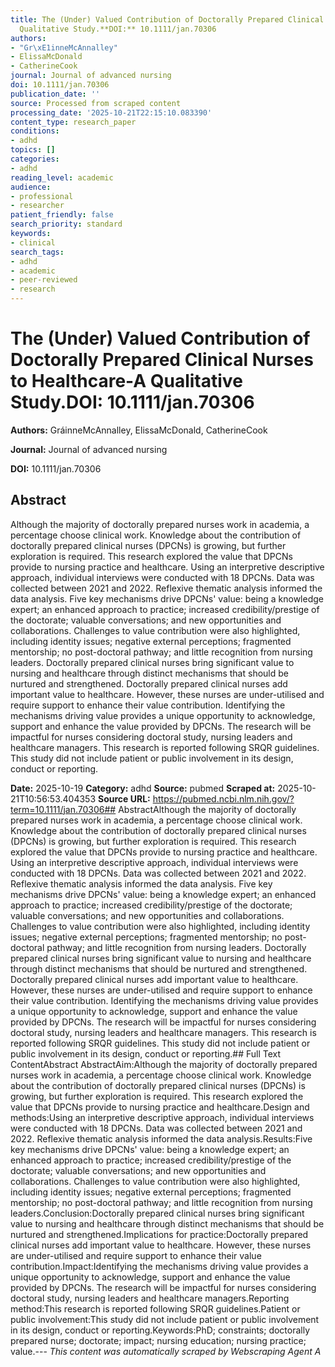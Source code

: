 ```yaml
---
title: The (Under) Valued Contribution of Doctorally Prepared Clinical Nurses to Healthcare-A
  Qualitative Study.**DOI:** 10.1111/jan.70306
authors:
- "Gr\xE1inneMcAnnalley"
- ElissaMcDonald
- CatherineCook
journal: Journal of advanced nursing
doi: 10.1111/jan.70306
publication_date: ''
source: Processed from scraped content
processing_date: '2025-10-21T22:15:10.083390'
content_type: research_paper
conditions:
- adhd
topics: []
categories:
- adhd
reading_level: academic
audience:
- professional
- researcher
patient_friendly: false
search_priority: standard
keywords:
- clinical
search_tags:
- adhd
- academic
- peer-reviewed
- research
---
```


# The (Under) Valued Contribution of Doctorally Prepared Clinical Nurses to Healthcare-A Qualitative Study.**DOI:** 10.1111/jan.70306

**Authors:** GráinneMcAnnalley, ElissaMcDonald, CatherineCook

**Journal:** Journal of advanced nursing

**DOI:** 10.1111/jan.70306

## Abstract

Although the majority of doctorally prepared nurses work in academia, a percentage choose clinical work. Knowledge about the contribution of doctorally prepared clinical nurses (DPCNs) is growing, but further exploration is required. This research explored the value that DPCNs provide to nursing practice and healthcare.
Using an interpretive descriptive approach, individual interviews were conducted with 18 DPCNs. Data was collected between 2021 and 2022. Reflexive thematic analysis informed the data analysis.
Five key mechanisms drive DPCNs' value: being a knowledge expert; an enhanced approach to practice; increased credibility/prestige of the doctorate; valuable conversations; and new opportunities and collaborations. Challenges to value contribution were also highlighted, including identity issues; negative external perceptions; fragmented mentorship; no post-doctoral pathway; and little recognition from nursing leaders.
Doctorally prepared clinical nurses bring significant value to nursing and healthcare through distinct mechanisms that should be nurtured and strengthened.
Doctorally prepared clinical nurses add important value to healthcare. However, these nurses are under-utilised and require support to enhance their value contribution.
Identifying the mechanisms driving value provides a unique opportunity to acknowledge, support and enhance the value provided by DPCNs. The research will be impactful for nurses considering doctoral study, nursing leaders and healthcare managers.
This research is reported following SRQR guidelines.
This study did not include patient or public involvement in its design, conduct or reporting.

**Date:** 2025-10-19
**Category:** adhd
**Source:** pubmed
**Scraped at:** 2025-10-21T10:56:53.404353
**Source URL:** https://pubmed.ncbi.nlm.nih.gov/?term=10.1111/jan.70306## AbstractAlthough the majority of doctorally prepared nurses work in academia, a percentage choose clinical work. Knowledge about the contribution of doctorally prepared clinical nurses (DPCNs) is growing, but further exploration is required. This research explored the value that DPCNs provide to nursing practice and healthcare.
Using an interpretive descriptive approach, individual interviews were conducted with 18 DPCNs. Data was collected between 2021 and 2022. Reflexive thematic analysis informed the data analysis.
Five key mechanisms drive DPCNs' value: being a knowledge expert; an enhanced approach to practice; increased credibility/prestige of the doctorate; valuable conversations; and new opportunities and collaborations. Challenges to value contribution were also highlighted, including identity issues; negative external perceptions; fragmented mentorship; no post-doctoral pathway; and little recognition from nursing leaders.
Doctorally prepared clinical nurses bring significant value to nursing and healthcare through distinct mechanisms that should be nurtured and strengthened.
Doctorally prepared clinical nurses add important value to healthcare. However, these nurses are under-utilised and require support to enhance their value contribution.
Identifying the mechanisms driving value provides a unique opportunity to acknowledge, support and enhance the value provided by DPCNs. The research will be impactful for nurses considering doctoral study, nursing leaders and healthcare managers.
This research is reported following SRQR guidelines.
This study did not include patient or public involvement in its design, conduct or reporting.## Full Text ContentAbstract AbstractAim:Although the majority of doctorally prepared nurses work in academia, a percentage choose clinical work. Knowledge about the contribution of doctorally prepared clinical nurses (DPCNs) is growing, but further exploration is required. This research explored the value that DPCNs provide to nursing practice and healthcare.Design and methods:Using an interpretive descriptive approach, individual interviews were conducted with 18 DPCNs. Data was collected between 2021 and 2022. Reflexive thematic analysis informed the data analysis.Results:Five key mechanisms drive DPCNs' value: being a knowledge expert; an enhanced approach to practice; increased credibility/prestige of the doctorate; valuable conversations; and new opportunities and collaborations. Challenges to value contribution were also highlighted, including identity issues; negative external perceptions; fragmented mentorship; no post-doctoral pathway; and little recognition from nursing leaders.Conclusion:Doctorally prepared clinical nurses bring significant value to nursing and healthcare through distinct mechanisms that should be nurtured and strengthened.Implications for practice:Doctorally prepared clinical nurses add important value to healthcare. However, these nurses are under-utilised and require support to enhance their value contribution.Impact:Identifying the mechanisms driving value provides a unique opportunity to acknowledge, support and enhance the value provided by DPCNs. The research will be impactful for nurses considering doctoral study, nursing leaders and healthcare managers.Reporting method:This research is reported following SRQR guidelines.Patient or public involvement:This study did not include patient or public involvement in its design, conduct or reporting.Keywords:PhD; constraints; doctorally prepared nurse; doctorate; impact; nursing education; nursing practice; value.---
*This content was automatically scraped by Webscraping Agent A*